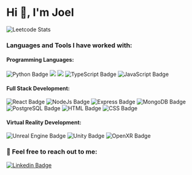 # Hi 👋, I'm Joel

![Leetcode Stats](https://leetcard.jacoblin.cool/_joel662)

### Languages and Tools I have worked with:  

#### Programming Languages:  

![Python Badge](https://img.shields.io/badge/Python-FFD43B?style=for-the-badge&logo=python&logoColor=blue)
![](https://img.shields.io/badge/C%2B%2B-00599C?style=for-the-badge&logo=c%2B%2B&logoColor=white) 
![](https://img.shields.io/badge/C%23-239120?style=for-the-badge&logo=csharp&logoColor=white)
![TypeScript Badge](https://img.shields.io/badge/TypeScript-007ACC?style=for-the-badge&logo=typescript&logoColor=white)
![JavaScript Badge](https://img.shields.io/badge/JavaScript-323330?style=for-the-badge&logo=javascript&logoColor=F7DF1E)

#### Full Stack Development:

![React  Badge](https://img.shields.io/badge/React-20232A?style=for-the-badge&logo=react&logoColor=61DAFB)
![NodeJs  Badge](https://img.shields.io/badge/Node%20js-339933?style=for-the-badge&logo=nodedotjs&logoColor=white)
![Express  Badge](https://img.shields.io/badge/Express.js-404D59?style=for-the-badge)
![MongoDB  Badge](https://img.shields.io/badge/MongoDB-4EA94B?style=for-the-badge&logo=mongodb&logoColor=white)
![PostgreSQL  Badge](https://img.shields.io/badge/PostgreSQL-316192?style=for-the-badge&logo=postgresql&logoColor=white)
![HTML  Badge](https://img.shields.io/badge/HTML5-E34F26?style=for-the-badge&logo=html5&logoColor=white)
![CSS  Badge](https://img.shields.io/badge/CSS3-1572B6?style=for-the-badge&logo=css3&logoColor=white)

#### Virtual Reality Development:

![Unreal Engine Badge](https://img.shields.io/badge/Unreal%20Engine-0E1128?style=for-the-badge&logo=unrealengine&logoColor=white)
![Unity Badge](https://img.shields.io/badge/Unity-100000?style=for-the-badge&logo=unity&logoColor=white)
![OpenXR  Badge](https://img.shields.io/badge/OpenXR-92278F?style=for-the-badge&logo=openxr&logoColor=white)

### 📌 Feel free to reach out to me:

[![Linkedin Badge](https://img.shields.io/badge/-@joel-blue?style=flat-square&logo=Linkedin&logoColor=white&link=https://www.linkedin.com/in/joel662//)](https://www.linkedin.com/in/joel662/)
